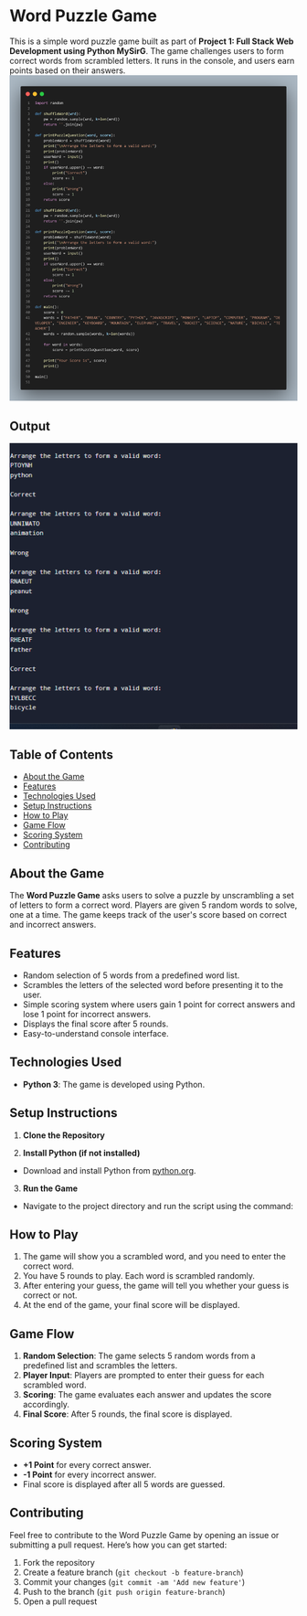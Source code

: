 # Word Puzzle Game

This is a simple word puzzle game built as part of **Project 1: Full Stack Web Development using Python MySirG**. The game challenges users to form correct words from scrambled letters. It runs in the console, and users earn points based on their answers.
![Word Puzzle Game](https://github.com/nothpy/Word-Puzzle-Game/blob/main/puzzle%20game.png)
## Output
![Word Puzzle Game](https://github.com/nothpy/Word-Puzzle-Game/blob/main/output.png)
## Table of Contents
- [About the Game](#about-the-game)
- [Features](#features)
- [Technologies Used](#technologies-used)
- [Setup Instructions](#setup-instructions)
- [How to Play](#how-to-play)
- [Game Flow](#game-flow)
- [Scoring System](#scoring-system)
- [Contributing](#contributing)

## About the Game

The **Word Puzzle Game** asks users to solve a puzzle by unscrambling a set of letters to form a correct word. Players are given 5 random words to solve, one at a time. The game keeps track of the user's score based on correct and incorrect answers.

## Features
- Random selection of 5 words from a predefined word list.
- Scrambles the letters of the selected word before presenting it to the user.
- Simple scoring system where users gain 1 point for correct answers and lose 1 point for incorrect answers.
- Displays the final score after 5 rounds.
- Easy-to-understand console interface.

## Technologies Used
- **Python 3**: The game is developed using Python.

## Setup Instructions

1. **Clone the Repository**

2. **Install Python (if not installed)**
- Download and install Python from [python.org](https://www.python.org/downloads/).

3. **Run the Game**
- Navigate to the project directory and run the script using the command:

## How to Play

1. The game will show you a scrambled word, and you need to enter the correct word.
2. You have 5 rounds to play. Each word is scrambled randomly.
3. After entering your guess, the game will tell you whether your guess is correct or not.
4. At the end of the game, your final score will be displayed.


## Game Flow

1. **Random Selection**: The game selects 5 random words from a predefined list and scrambles the letters.
2. **Player Input**: Players are prompted to enter their guess for each scrambled word.
3. **Scoring**: The game evaluates each answer and updates the score accordingly.
4. **Final Score**: After 5 rounds, the final score is displayed.

## Scoring System

- **+1 Point** for every correct answer.
- **-1 Point** for every incorrect answer.
- Final score is displayed after all 5 words are guessed.

## Contributing

Feel free to contribute to the Word Puzzle Game by opening an issue or submitting a pull request. Here’s how you can get started:

1. Fork the repository
2. Create a feature branch (`git checkout -b feature-branch`)
3. Commit your changes (`git commit -am 'Add new feature'`)
4. Push to the branch (`git push origin feature-branch`)
5. Open a pull request


